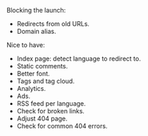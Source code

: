 Blocking the launch:

*   Redirects from old URLs.
*   Domain alias.

Nice to have:

*   Index page: detect language to redirect to.
*   Static comments.
*   Better font.
*   Tags and tag cloud.
*   Analytics.
*   Ads.
*   RSS feed per language.
*   Check for broken links.
*   Adjust 404 page.
*   Check for common 404 errors.
